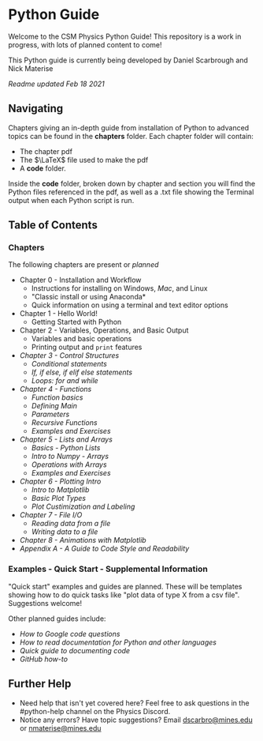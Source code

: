 # Python Guide
Welcome to the CSM Physics Python Guide! This repository is a work in progress, with lots of planned content to come!

This Python guide is currently being developed by Daniel Scarbrough and Nick Materise

*Readme updated Feb 18 2021*

## Navigating
Chapters giving an in-depth guide from installation of Python to advanced topics can be found in the **chapters** folder. Each chapter folder will contain:
* The chapter pdf
* The $\LaTeX$ file used to make the pdf
* A **code** folder. 

Inside the **code** folder, broken down by chapter and section you will find the Python files referenced in the pdf, as well as a .txt file showing the Terminal output when each Python script is run.

## Table of Contents
### Chapters
The following chapters are present or *planned*

* Chapter 0 - Installation and Workflow
  * Instructions for installing on Windows, *Mac*, and Linux
  * "Classic install or using Anaconda*
  * Quick information on using a terminal and text editor options
* Chapter 1 - Hello World!
  * Getting Started with Python
* Chapter 2 - Variables, Operations, and Basic Output
  * Variables and basic operations
  * Printing output and ```print``` features
* *Chapter 3 - Control Structures*
  * *Conditional statements*
  * *If, if else, if elif else statements*
  * *Loops: for and while*
* *Chapter 4 - Functions*
  * *Function basics*
  * *Defining Main*
  * *Parameters*
  * *Recursive Functions*
  * *Examples and Exercises*
* *Chapter 5 - Lists and Arrays*
  * *Basics - Python Lists*
  * *Intro to Numpy - Arrays*
  * *Operations with Arrays*
  * *Examples and Exercises*
* *Chapter 6 - Plotting Intro*
  * *Intro to Matplotlib*
  * *Basic Plot Types*
  * *Plot Custimization and Labeling*
* *Chapter 7 - File I/O*
  * *Reading data from a file*
  * *Writing data to a file*
* *Chapter 8 - Animations with Matplotlib*
* *Appendix A - A Guide to Code Style and Readability*

### Examples - Quick Start - Supplemental Information
"Quick start" examples and guides are planned. These will be templates showing how to do quick tasks like "plot data of type X from a csv file". Suggestions welcome!

Other planned guides include:
* *How to Google code questions*
* *How to read documentation for Python and other languages*
* *Quick guide to documenting code*
* *GitHub how-to*

## Further Help
* Need help that isn't yet covered here? Feel free to ask questions in the #python-help channel on the Physics Discord.
* Notice any errors? Have topic suggestions? Email dscarbro@mines.edu or nmaterise@mines.edu